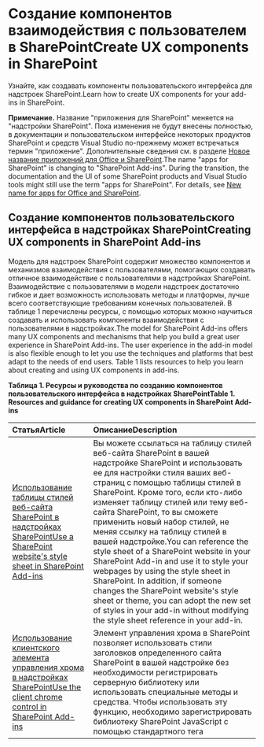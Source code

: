 # <a name="create-ux-components-in-sharepoint"></a><span data-ttu-id="01629-101">Создание компонентов взаимодействия с пользователем в SharePoint</span><span class="sxs-lookup"><span data-stu-id="01629-101">Create UX components in SharePoint</span></span>
<span data-ttu-id="01629-102">Узнайте, как создавать компоненты пользовательского интерфейса для надстроек SharePoint.</span><span class="sxs-lookup"><span data-stu-id="01629-102">Learn how to create UX components for your add-ins in SharePoint.</span></span>
 

 <span data-ttu-id="01629-p101">**Примечание.** Название "приложения для SharePoint" меняется на "надстройки SharePoint". Пока изменения не будут внесены полностью, в документации и пользовательском интерфейсе некоторых продуктов SharePoint и средств Visual Studio по-прежнему может встречаться термин "приложение". Дополнительные сведения см. в разделе [Новое название приложений для Office и SharePoint](new-name-for-apps-for-sharepoint#bk_newname).</span><span class="sxs-lookup"><span data-stu-id="01629-p101">The name "apps for SharePoint" is changing to "SharePoint Add-ins". During the transition, the documentation and the UI of some SharePoint products and Visual Studio tools might still use the term "apps for SharePoint". For details, see [New name for apps for Office and SharePoint](new-name-for-apps-for-sharepoint#bk_newname).</span></span>
 


## <a name="creating-ux-components-in-sharepoint-add-ins"></a><span data-ttu-id="01629-106">Создание компонентов пользовательского интерфейса в надстройках SharePoint</span><span class="sxs-lookup"><span data-stu-id="01629-106">Creating UX components in SharePoint Add-ins</span></span>
<span data-ttu-id="01629-107"><a name="SP15CreateUX_Creating"> </a></span><span class="sxs-lookup"><span data-stu-id="01629-107"></span></span>

<span data-ttu-id="01629-p102">Модель для надстроек SharePoint содержит множество компонентов и механизмов взаимодействия с пользователями, помогающих создавать отличное взаимодействие с пользователями в надстройках SharePoint. Взаимодействие с пользователями в модели надстроек достаточно гибкое и дает возможность использовать методы и платформы, лучше всего соответствующие требованиям конечных пользователей. В таблице 1 перечислены ресурсы, с помощью которых можно научиться создавать и использовать компоненты взаимодействия с пользователями в надстройках.</span><span class="sxs-lookup"><span data-stu-id="01629-p102">The model for SharePoint Add-ins offers many UX components and mechanisms that help you build a great user experience in SharePoint Add-ins. The user experience in the add-in model is also flexible enough to let you use the techniques and platforms that best adapt to the needs of end users. Table 1 lists resources to help you learn about creating and using UX components in add-ins.</span></span>
 

 

<span data-ttu-id="01629-111">**Таблица 1. Ресурсы и руководства по созданию компонентов пользовательского интерфейса в надстройках SharePoint**</span><span class="sxs-lookup"><span data-stu-id="01629-111">**Table 1. Resources and guidance for creating UX components in SharePoint Add-ins**</span></span>


|<span data-ttu-id="01629-112">**Статья**</span><span class="sxs-lookup"><span data-stu-id="01629-112">**Article**</span></span>|<span data-ttu-id="01629-113">**Описание**</span><span class="sxs-lookup"><span data-stu-id="01629-113">**Description**</span></span>|
|:-----|:-----|
| [<span data-ttu-id="01629-114">Использование таблицы стилей веб-сайта SharePoint в надстройках SharePoint</span><span class="sxs-lookup"><span data-stu-id="01629-114">Use a SharePoint website's style sheet in SharePoint Add-ins</span></span>](use-a-sharepoint-website-s-style-sheet-in-sharepoint-add-ins)|<span data-ttu-id="01629-p103">Вы можете ссылаться на таблицу стилей веб-сайта SharePoint в вашей надстройке SharePoint и использовать ее для настройки стиля ваших веб-страниц с помощью таблицы стилей в SharePoint. Кроме того, если кто-либо изменяет таблицу стилей или тему веб-сайта SharePoint, то вы сможете применить новый набор стилей, не меняя ссылку на таблицу стилей в вашей надстройке.</span><span class="sxs-lookup"><span data-stu-id="01629-p103">You can reference the style sheet of a SharePoint website in your SharePoint Add-in and use it to style your webpages by using the style sheet in SharePoint. In addition, if someone changes the SharePoint website's style sheet or theme, you can adopt the new set of styles in your add-in without modifying the style sheet reference in your add-in.</span></span>|
| [<span data-ttu-id="01629-117">Использование клиентского элемента управления хрома в надстройках SharePoint</span><span class="sxs-lookup"><span data-stu-id="01629-117">Use the client chrome control in SharePoint Add-ins</span></span>](use-the-client-chrome-control-in-sharepoint-add-ins)|<span data-ttu-id="01629-p104">Элемент управления хрома в SharePoint позволяет использовать стили заголовков определенного сайта SharePoint в вашей надстройке без необходимости регистрировать серверную библиотеку или использовать специальные методы и средства. Чтобы использовать эту функцию, необходимо зарегистрировать библиотеку SharePoint JavaScript с помощью стандартного тега <script>. Вы можете использовать заполнитель с помощью HTML-элемента **div** и в дальнейшем настраивать этот элемент управления с использованием доступных параметров. Элемент управления наследует свой внешний вид от указанного веб-сайта SharePoint. </span><span class="sxs-lookup"><span data-stu-id="01629-p104">The chrome control in SharePoint enables you to use the header styling of a specific SharePoint site in your add-in without needing to register a server library or use a specific technology or tool. To use this functionality, you must register a SharePoint JavaScript library through a standard <script> tag. You can provide a placeholder by using an HTML **div** element and further customize the control by using the available options. The control inherits its appearance from the specified SharePoint website.</span></span>|
| [<span data-ttu-id="01629-122">Создание веб-частей надстроек для установки вместе с надстройкой SharePoint</span><span class="sxs-lookup"><span data-stu-id="01629-122">Create add-in parts to install with your SharePoint Add-in</span></span>](create-add-in-parts-to-install-with-your-sharepoint-add-in)|<span data-ttu-id="01629-p105">С помощью веб-частей надстроек можно отображать пользовательский интерфейс надстройки непосредственно на хост-сайте. Веб-часть надстройки показывает содержимое надстройки с помощью **IFrame**. Пользователи могут настраивать интерфейс с помощью настраиваемых свойств, которые вы можете задавать для веб-части надстройки. Веб-страница надстройки получает значения настраиваемых свойств через параметры в строке запроса.</span><span class="sxs-lookup"><span data-stu-id="01629-p105">With add-in parts, you can show your add-in user experience right in the host web. An add-in part displays your add-in content using an **IFrame**. End users can customize the experience using the custom properties that you can provide for your add-in part. The add-in webpage receives the custom property values through parameters in the query string.</span></span>|
| [<span data-ttu-id="01629-127">Создание дополнительных действий для развертывания с надстройками SharePoint</span><span class="sxs-lookup"><span data-stu-id="01629-127">Create custom actions to deploy with SharePoint Add-ins</span></span>](create-custom-actions-to-deploy-with-sharepoint-add-ins)|<span data-ttu-id="01629-p106">При создании надстройки SharePoint с помощью дополнительных действий можно организовать взаимодействие со списками и лентой на хост-сайте. Когда конечные пользователи устанавливают вашу надстройку, на хост-сайте разворачивается дополнительное действие. Дополнительные действия могут открывать удаленную веб-страницу и передавать информацию с помощью строки запроса. Для надстроек доступны два типа дополнительных действий: дополнительное действие ленты и дополнительное действие ECB.</span><span class="sxs-lookup"><span data-stu-id="01629-p106">When you are creating a SharePoint Add-in, custom actions let you interact with the lists and the ribbon in the host web. A custom action deploys to the host web when end users install your add-in. Custom actions can open a remote webpage and pass information through the query string. There are two types of custom actions available for add-ins: Ribbon and Edit Control Block.</span></span>|
| [<span data-ttu-id="01629-132">Настройка представления списка в надстройках SharePoint с использованием клиентской обработки</span><span class="sxs-lookup"><span data-stu-id="01629-132">Customize a list view in SharePoint Add-ins using client-side rendering</span></span>](customize-a-list-view-in-sharepoint-add-ins-using-client-side-rendering)|<span data-ttu-id="01629-p107">Функция отрисовки на стороне клиента предоставляет механизм, который можно использовать для создания собственного вывода для набора элементов управления, размещенных на странице SharePoint. Этот механизм позволяет использовать хорошо известные технологии, например HTML и JavaScript, для задания логики отрисовки представлений списка SharePoint. При использовании отрисовки на стороне клиента можно указывать собственные ресурсы JavaScript и размещать их в соответствии с вариантами хранения данных, доступными для ваших надстроек, например, в библиотеке документов.</span><span class="sxs-lookup"><span data-stu-id="01629-p107">Client-side rendering provides a mechanism that you can use to produce your own output for a set of controls that are hosted in a SharePoint page. This mechanism enables you to use well-known technologies, such as HTML and JavaScript, to define the rendering logic of SharePoint list views. In client-side rendering, you can specify your own JavaScript resources and host them in the data storage options available to your add-ins, such as a document library.</span></span>|
| [<span data-ttu-id="01629-136">Настройка клиентского элемента управления, позволяющего выбирать людей, в надстройках, размещенных в SharePoint</span><span class="sxs-lookup"><span data-stu-id="01629-136">Use the client-side People Picker control in SharePoint-hosted SharePoint Add-ins</span></span>](use-the-client-side-people-picker-control-in-sharepoint-hosted-sharepoint-add-ins)|<span data-ttu-id="01629-p108">Узнайте, как использовать клиентский элемент управления "Выбор людей" в надстройках SharePoint. Клиентский элемент управления "Выбор людей" предоставляет пользователям возможность быстрого поиска и выбора допустимых учетных записей пользователей для людей, групп и утверждений в организации. Элемент управления выбора является элементом управления HTML и JavaScript, предоставляющим поддержку в разных браузерах.</span><span class="sxs-lookup"><span data-stu-id="01629-p108">Learn how to use the client-side People Picker control in SharePoint Add-ins. The client-side People Picker control lets users quickly search for and select valid user accounts for people, groups, and claims in their organization. The picker is an HTML and JavaScript control that provides cross-browser support.</span></span>|

## <a name="next-steps-working-with-data-in-sharepoint-add-ins"></a><span data-ttu-id="01629-140">Дальнейшие действия: работа с данными в надстройках SharePoint</span><span class="sxs-lookup"><span data-stu-id="01629-140">Next steps: Working with data in SharePoint Add-ins</span></span>
<span data-ttu-id="01629-141"><a name="SP15CreateUX_Next"> </a></span><span class="sxs-lookup"><span data-stu-id="01629-141"></span></span>

<span data-ttu-id="01629-p109">Вы закончили разработку отличного взаимодействия с пользователями для вашей надстройки? Включите данные с помощью механизмов, доступных вам в Модель для надстроек SharePoint. Дополнительные сведения см. в разделе  [Работа с внешними данными в SharePoint](work-with-external-data-in-sharepoint-2013).</span><span class="sxs-lookup"><span data-stu-id="01629-p109">Have you finished designing a great UX for your add-in? Incorporate data with the mechanisms available to you in the model for SharePoint Add-ins. For more information, see  [Work with external data in SharePoint](work-with-external-data-in-sharepoint-2013).</span></span>
 

 

## <a name="additional-resources"></a><span data-ttu-id="01629-145">Дополнительные ресурсы</span><span class="sxs-lookup"><span data-stu-id="01629-145">Additional resources</span></span>
<span data-ttu-id="01629-146"><a name="SP15CreateUX_AddRes"> </a></span><span class="sxs-lookup"><span data-stu-id="01629-146"></span></span>


-  [<span data-ttu-id="01629-147">Надстройки SharePoint</span><span class="sxs-lookup"><span data-stu-id="01629-147">SharePoint Add-ins</span></span>](sharepoint-add-ins)
    
 
-  [<span data-ttu-id="01629-148">Дизайн пользовательского интерфейса надстроек SharePoint</span><span class="sxs-lookup"><span data-stu-id="01629-148">UX design for SharePoint Add-ins</span></span>](ux-design-for-sharepoint-add-ins)
    
 
-  [<span data-ttu-id="01629-149">Разработка надстроек SharePoint</span><span class="sxs-lookup"><span data-stu-id="01629-149">Develop SharePoint Add-ins</span></span>](develop-sharepoint-add-ins)
    
 

